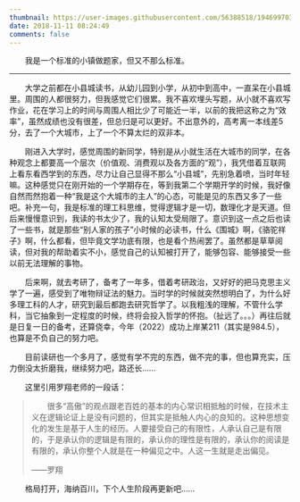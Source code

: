```yaml
---
thumbnail: https://user-images.githubusercontent.com/56388518/194699703-49ef686a-4cfc-4719-be48-c7f456f566dc.png
date: 2018-11-11 08:24:49
comments: false
---
```


&emsp;&emsp;我是一个标准的小镇做题家，但又不那么标准。

---

&emsp;&emsp;大学之前都在小县城读书，从幼儿园到小学，从初中到高中，一直呆在小县城里。周围的人都很努力，但我感觉它们很累。我不喜欢埋头写题，从小就不喜欢写作业，花在学习上的时间与周围人相比少了可能近一半，以前的我把这称之为“效率”，虽然成绩也没有很差，但总归是可以更好。不出意外的，高考离一本线差5分，去了一个大城市，上了一个不算太烂的双非本。

&emsp;&emsp;刚进入大学时，感觉周围的新同学，特别是从小就生活在大城市的同学，在各种观念上都要高一个层次（价值观、消费观以及各方面的“观”），我凭借着互联网上看东看西学到的东西，尽力让自己显得不那么“小县城”，先别急着喷，当时年轻嘛。这种感觉只在刚开始的一个学期存在，等到我第二个学期开学的时候，我好像自然而然抱着一种“我是这个大城市的主人”的心态，可能是见的东西又多了一些吧。补充一句，我是标准的理工科思维，觉得逻辑才是一切，数理化才是天道。但后来慢慢意识到，我读的书太少了，我的认知太受局限了。意识到这一点之后也读了一些书，就是那些“别人家的孩子”小时候的必读书，什么《围城》啊，《骆驼祥子》啊，什么都看，但毕竟文学功底有限，也是看个热闹罢了。虽然都是草草阅读，但对我的帮助着实不小，感觉自己的认知被打开了，能够包容、能够接受一些以前无法理解的事物。

&emsp;&emsp;后来啊，就去考研了，备考了一年多，借着考研政治，又好好的把马克思主义学了一遍，感受到了唯物辩证法的魅力。当时学的时候就突然想明白了，为什么好多理工科的人才，研究到最后都跑去研究哲学了。以我粗浅的理解，不管什么学科，当它抽象到一定程度的时候，终将会投入哲学的怀抱。（扯远了。。。）再往后就是日复一日的备考，还算侥幸，今年（2022）成功上岸某211（其实是984.5），也算是不负自己的努力吧。

&emsp;&emsp;目前读研也一个多月了，感觉有学不完的东西，做不完的事，但也算充实，压力倒没太折磨我，继续努力吧，路还长……

&emsp;&emsp;这里引用罗翔老师的一段话：

>  &emsp;&emsp;很多“高傲”的观点跟老百姓的基本的内心常识相抵触的时候，在技术主义在逻辑论证上是没有问题的，但其实是抵触人内心的良知的。这种思想变化的发生是基于人生的经历。人要接受自己的有限性，人承认自己是有限的，于是承认你的逻辑是有限的，承认你的理性是有限的，承认你的阅读是有限的，承认你整个人就是在一种偏见之中。人这一生就是走出偏见。
>
> ——罗翔

&emsp;&emsp;格局打开，海纳百川，下个人生阶段再更新吧……